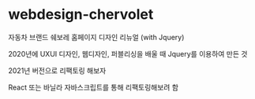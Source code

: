 # webdesign-chervolet
자동차 브랜드 쉐보레 홈페이지 디자인 리뉴얼 (with Jquery)

2020년에 UXUI 디자인, 웹디자인, 퍼블리싱을 배울 때 Jquery를 이용하여 만든 것

2021년 버전으로 리팩토링 해보자

React 또는 바닐라 자바스크립트를 통해 리팩토링해보려 함


